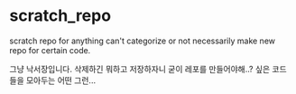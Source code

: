 # scratch_repo
scratch repo for anything can't categorize or not necessarily make new repo for certain code. <br>

그냥 낙서장입니다. 삭제하긴 뭐하고 저장하자니 굳이 레포를 만들어야해..? 싶은 코드들을 모아두는 어떤 그런...
